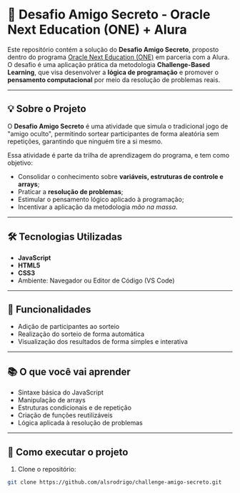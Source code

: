 # 🎁 Desafio Amigo Secreto - Oracle Next Education (ONE) + Alura

Este repositório contém a solução do **Desafio Amigo Secreto**, proposto dentro do programa [Oracle Next Education (ONE)](https://www.oracle.com/br/education/oracle-next-education/) em parceria com a Alura.  
O desafio é uma aplicação prática da metodologia **Challenge-Based Learning**, que visa desenvolver a **lógica de programação** e promover o **pensamento computacional** por meio da resolução de problemas reais.

---

## 💡 Sobre o Projeto

O **Desafio Amigo Secreto** é uma atividade que simula o tradicional jogo de "amigo oculto", permitindo sortear participantes de forma aleatória sem repetições, garantindo que ninguém tire a si mesmo.

Essa atividade é parte da trilha de aprendizagem do programa, e tem como objetivo:
- Consolidar o conhecimento sobre **variáveis, estruturas de controle e arrays**;
- Praticar a **resolução de problemas**;
- Estimular o pensamento lógico aplicado à programação;
- Incentivar a aplicação da metodologia *mão na massa*.

---

## 🛠️ Tecnologias Utilizadas

- **JavaScript**
- **HTML5**
- **CSS3** 
- Ambiente: Navegador ou Editor de Código (VS Code)

---

## 🚀 Funcionalidades

- Adição de participantes ao sorteio
- Realização do sorteio de forma automática
- Visualização dos resultados de forma simples e interativa

---

## 📚 O que você vai aprender

- Sintaxe básica do JavaScript
- Manipulação de arrays
- Estruturas condicionais e de repetição
- Criação de funções reutilizáveis
- Lógica aplicada à resolução de problemas

---

## 📂 Como executar o projeto

1. Clone o repositório:
```bash
git clone https://github.com/alsrodrigo/challenge-amigo-secreto.git

